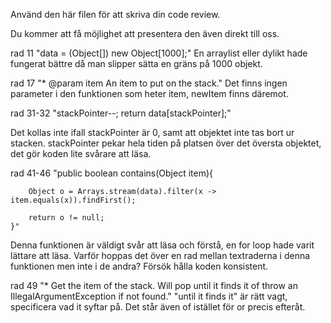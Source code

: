 Använd den här filen för att skriva din code review.

Du kommer att få möjlighet att presentera den även direkt till oss.


rad 11 "data = (Object[]) new Object[1000];"
En arraylist eller dylikt hade fungerat bättre då man slipper sätta en gräns på 1000 objekt.


rad 17 "* @param item An item to put on the stack."
Det finns ingen parameter i den funktionen som heter item, newItem finns däremot.


rad 31-32 "stackPointer--;
           return data[stackPointer];"
           
Det kollas inte ifall stackPointer är 0, samt att objektet inte tas bort ur stacken.
stackPointer pekar hela tiden på platsen över det översta objektet, det gör koden lite svårare att läsa.
           
           
rad 41-46 "public boolean contains(Object item){

        Object o = Arrays.stream(data).filter(x -> item.equals(x)).findFirst();

        return o != null;
    }"
Denna funktionen är väldigt svår att läsa och förstå, en for loop hade varit lättare att läsa.
Varför hoppas det över en rad mellan textraderna i denna funktionen men inte i de andra? Försök hålla koden konsistent. 
   
           
rad 49 "* Get the item of the stack. Will pop until it finds it of throw an IllegalArgumentException if not found."
"until it finds it" är rätt vagt, specificera vad it syftar på. Det står även of istället för or precis efteråt.
